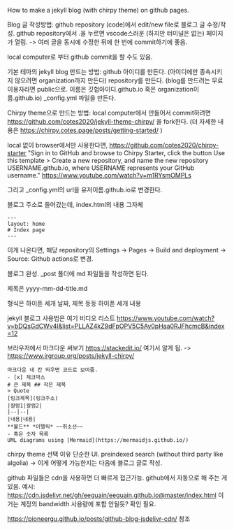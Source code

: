 ---
---

How to make a jekyll blog (with chirpy theme) on github pages.

Blog 글 작성방법:
github repository (code)에서 edit/new file로 블로그 글 수정/작성.
github repository에서 .을 누르면 vscode스러운 (하지만 터미널은 없는) 페이지가 열림. -> 여러 글을 동시에 수정한 뒤에 한 번에 commit하기에 좋음.

local computer로 부터 github commit을 할 수도 있음.


기본 테마의 jekyll blog 만드는 방법:
github 아이디를 만든다. (아이디에만 종속시키지 않으려면 organization까지 만든다)
repository를 만든다. (blog를 만드려는 무료 이용자라면 public으로. 이름은 깃헙아이디.github.io 혹은 organization이름.github.io)
_config.yml 파일을 만든다.


Chirpy theme으로 만드는 방법: 
local computer에서 만들어서 commit하려면 https://github.com/cotes2020/jekyll-theme-chirpy/ 을 fork한다.
(더 자세한 내용은 https://chirpy.cotes.page/posts/getting-started/ )

local 없이 browser에서만 사용한다면, 
https://github.com/cotes2020/chirpy-starter
"Sign in to GitHub and browse to Chirpy Starter, click the button Use this template > Create a new repository, and name the new repository USERNAME.github.io, where USERNAME represents your GitHub username."
https://www.youtube.com/watch?v=m1RYsmOMPLs

그리고 _config.yml의 url을 유저이름.github.io로 변경한다.

블로그 주소로 들어갔는데, index.html의 내용 그자체 


    ---
    layout: home
    # Index page
    ---


이게 나온다면, 해당 repository의 Settings -> Pages -> Build and deployment -> Source: Github actions로 변경.

블로그 완성.
_post 폴더에 md 파일들을 작성하면 된다.

제목은 yyyy-mm-dd-title.md

형식은
하이픈 세개
날짜, 제목 등등
하이픈 세개
내용

jekyll 블로그 사용법은 여기 비디오 리스트
https://www.youtube.com/watch?v=bDQsGdCWv4I&list=PLLAZ4kZ9dFpOPV5C5Ay0pHaa0RJFhcmcB&index=12

브라우저에서 마크다운 써보기
https://stackedit.io/
여기서 알게 됨. -> https://www.irgroup.org/posts/jekyll-chirpy/

    마크다운 네 칸 띄우면 코드로 보여줌. 
    - [x] 체크박스
    # 큰 제목 ## 작은 제목
    > Quote
    [링크제목](링크주소)
    |칼럼1|칼럼2|
    |--|--|
    |내용|내용|
    **볼드** *이탤릭* ~~취소선~~
    - 혹은 숫자 목록
    UML diagrams using [Mermaid](https://mermaidjs.github.io/)

chirpy theme 선택 이유
단순한 UI.
preindexed search (without third party like algolia) -> 이게 어떻게 가능한지는 다음에 블로그 글로 작성.


github 파일들은 cdn을 사용하면 더 빠르게 접근가능. 
github에서 자동으로 해 주는 게 있음. 예시: https://cdn.jsdelivr.net/gh/eeguain/eeguain.github.io@master/index.html 
이거는 계정의 bandwidth 사용량에 포함 안될듯? 확인 필요.

https://pioneergu.github.io/posts/github-blog-jsdelivr-cdn/ 참조
